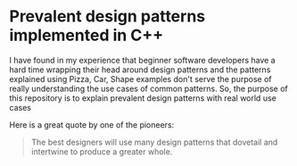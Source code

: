 # Prevalent design patterns implemented in C++

I have found in my experience that beginner software developers have a hard time wrapping their head around design patterns and the patterns explained using Pizza, Car, Shape examples don't serve the purpose of really understanding the use cases of common patterns. So, the purpose of this repository is to explain prevalent design patterns with real world use cases

Here is a great quote by one of the pioneers:
> The best designers will use many design patterns that dovetail and intertwine to produce a greater whole.
